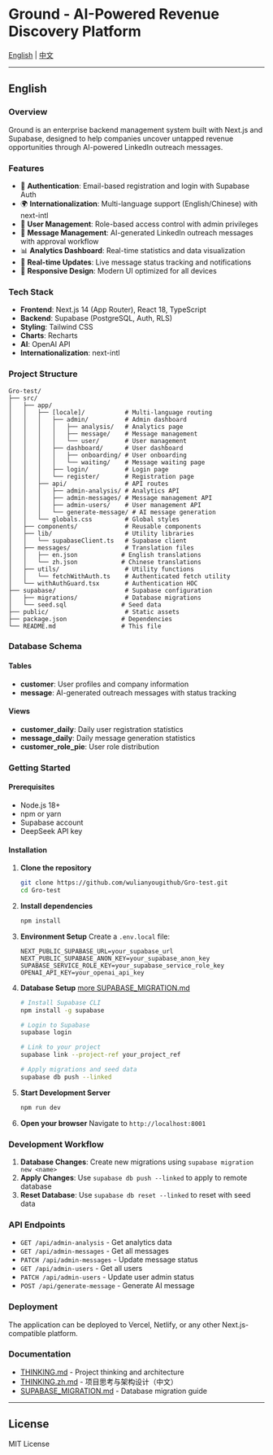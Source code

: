 # Ground - AI-Powered Revenue Discovery Platform

[English](#english) | [中文](./README.zh.md)

---

## English

### Overview

Ground is an enterprise backend management system built with Next.js and Supabase, designed to help companies uncover untapped revenue opportunities through AI-powered LinkedIn outreach messages.

### Features

- 🔐 **Authentication**: Email-based registration and login with Supabase Auth
- 🌍 **Internationalization**: Multi-language support (English/Chinese) with next-intl
- 👥 **User Management**: Role-based access control with admin privileges
- 💬 **Message Management**: AI-generated LinkedIn outreach messages with approval workflow
- 📊 **Analytics Dashboard**: Real-time statistics and data visualization
- 🔄 **Real-time Updates**: Live message status tracking and notifications
- 📱 **Responsive Design**: Modern UI optimized for all devices

### Tech Stack

- **Frontend**: Next.js 14 (App Router), React 18, TypeScript
- **Backend**: Supabase (PostgreSQL, Auth, RLS)
- **Styling**: Tailwind CSS
- **Charts**: Recharts
- **AI**: OpenAI API
- **Internationalization**: next-intl

### Project Structure

```
Gro-test/
├── src/
│   ├── app/
│   │   ├── [locale]/           # Multi-language routing
│   │   │   ├── admin/          # Admin dashboard
│   │   │   │   ├── analysis/   # Analytics page
│   │   │   │   ├── message/    # Message management
│   │   │   │   └── user/       # User management
│   │   │   ├── dashboard/      # User dashboard
│   │   │   │   ├── onboarding/ # User onboarding
│   │   │   │   └── waiting/    # Message waiting page
│   │   │   ├── login/          # Login page
│   │   │   └── register/       # Registration page
│   │   ├── api/                # API routes
│   │   │   ├── admin-analysis/ # Analytics API
│   │   │   ├── admin-messages/ # Message management API
│   │   │   ├── admin-users/    # User management API
│   │   │   └── generate-message/ # AI message generation
│   │   └── globals.css         # Global styles
│   ├── components/             # Reusable components
│   ├── lib/                    # Utility libraries
│   │   └── supabaseClient.ts   # Supabase client
│   ├── messages/               # Translation files
│   │   ├── en.json            # English translations
│   │   └── zh.json            # Chinese translations
│   ├── utils/                  # Utility functions
│   │   └── fetchWithAuth.ts    # Authenticated fetch utility
│   └── withAuthGuard.tsx       # Authentication HOC
├── supabase/                   # Supabase configuration
│   ├── migrations/             # Database migrations
│   └── seed.sql               # Seed data
├── public/                     # Static assets
├── package.json               # Dependencies
└── README.md                  # This file
```

### Database Schema

#### Tables
- **customer**: User profiles and company information
- **message**: AI-generated outreach messages with status tracking

#### Views
- **customer_daily**: Daily user registration statistics
- **message_daily**: Daily message generation statistics
- **customer_role_pie**: User role distribution

### Getting Started

#### Prerequisites

- Node.js 18+ 
- npm or yarn
- Supabase account
- DeepSeek API key

#### Installation

1. **Clone the repository**
   ```bash
   git clone https://github.com/wulianyougithub/Gro-test.git
   cd Gro-test
   ```

2. **Install dependencies**
   ```bash
   npm install
   ```

3. **Environment Setup**
   Create a `.env.local` file:
   ```env
   NEXT_PUBLIC_SUPABASE_URL=your_supabase_url
   NEXT_PUBLIC_SUPABASE_ANON_KEY=your_supabase_anon_key
   SUPABASE_SERVICE_ROLE_KEY=your_supabase_service_role_key
   OPENAI_API_KEY=your_openai_api_key
   ```

4. **Database Setup** [more SUPABASE_MIGRATION.md](./SUPABASE_MIGRATION.md)
   ```bash
   # Install Supabase CLI
   npm install -g supabase
   
   # Login to Supabase
   supabase login
   
   # Link to your project
   supabase link --project-ref your_project_ref
   
   # Apply migrations and seed data
   supabase db push --linked
   ```

5. **Start Development Server**
   ```bash
   npm run dev
   ```

6. **Open your browser**
   Navigate to `http://localhost:8001`

### Development Workflow

1. **Database Changes**: Create new migrations using `supabase migration new <name>`
2. **Apply Changes**: Use `supabase db push --linked` to apply to remote database
3. **Reset Database**: Use `supabase db reset --linked` to reset with seed data

### API Endpoints

- `GET /api/admin-analysis` - Get analytics data
- `GET /api/admin-messages` - Get all messages
- `PATCH /api/admin-messages` - Update message status
- `GET /api/admin-users` - Get all users
- `PATCH /api/admin-users` - Update user admin status
- `POST /api/generate-message` - Generate AI message

### Deployment

The application can be deployed to Vercel, Netlify, or any other Next.js-compatible platform.

### Documentation

- [THINKING.md](./THINKING.md) - Project thinking and architecture
- [THINKING.zh.md](./THINKING.zh.md) - 项目思考与架构设计（中文）
- [SUPABASE_MIGRATION.md](./SUPABASE_MIGRATION.md) - Database migration guide

---

## License

MIT License
